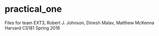 # practical_one
Files for team EXT3, Robert J. Johnson, Dinesh Malav, Matthew McKenna
Harvard CS181 Spring 2016
